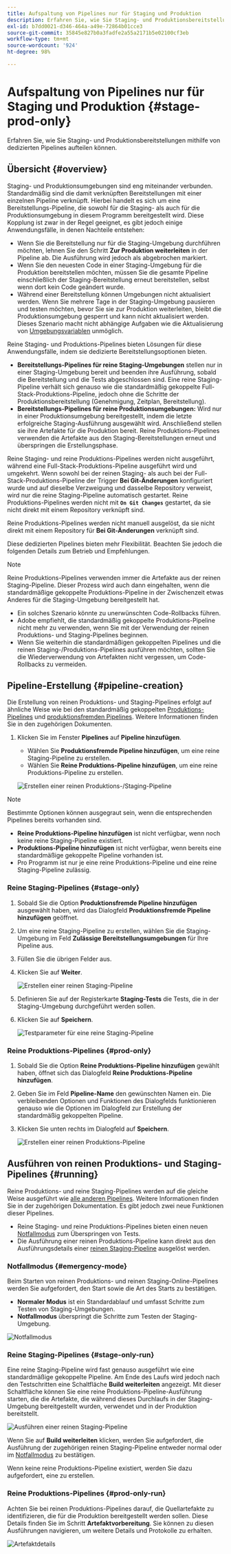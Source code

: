 ```yaml
---
title: Aufspaltung von Pipelines nur für Staging und Produktion
description: Erfahren Sie, wie Sie Staging- und Produktionsbereitstellungen mithilfe von dedizierten Pipelines aufteilen können.
exl-id: b7dd0021-d346-464a-a49e-72864b01cce3
source-git-commit: 35845e827b0a3fadfe2a55a2171b5e02100cf3eb
workflow-type: tm+mt
source-wordcount: '924'
ht-degree: 98%

---
```


# Aufspaltung von Pipelines nur für Staging und Produktion {#stage-prod-only}

Erfahren Sie, wie Sie Staging- und Produktionsbereitstellungen mithilfe von dedizierten Pipelines aufteilen können.

## Übersicht {#overview}

Staging- und Produktionsumgebungen sind eng miteinander verbunden. Standardmäßig sind die damit verknüpften Bereitstellungen mit einer einzelnen Pipeline verknüpft. Hierbei handelt es sich um eine Bereitstellungs-Pipeline, die sowohl für die Staging- als auch für die Produktionsumgebung in diesem Programm bereitgestellt wird. Diese Kopplung ist zwar in der Regel geeignet, es gibt jedoch einige Anwendungsfälle, in denen Nachteile entstehen:

* Wenn Sie die Bereitstellung nur für die Staging-Umgebung durchführen möchten, lehnen Sie den Schritt **Zur Produktion weiterleiten** in der Pipeline ab. Die Ausführung wird jedoch als abgebrochen markiert.
* Wenn Sie den neuesten Code in einer Staging-Umgebung für die Produktion bereitstellen möchten, müssen Sie die gesamte Pipeline einschließlich der Staging-Bereitstellung erneut bereitstellen, selbst wenn dort kein Code geändert wurde.
* Während einer Bereitstellung können Umgebungen nicht aktualisiert werden. Wenn Sie mehrere Tage in der Staging-Umgebung pausieren und testen möchten, bevor Sie sie zur Produktion weiterleiten, bleibt die Produktionsumgebung gesperrt und kann nicht aktualisiert werden. Dieses Szenario macht nicht abhängige Aufgaben wie die Aktualisierung von [Umgebungsvariablen](/help/getting-started/build-environment.md#environment-variables) unmöglich.

Reine Staging- und Produktions-Pipelines bieten Lösungen für diese Anwendungsfälle, indem sie dedizierte Bereitstellungsoptionen bieten.

* **Bereitstellungs-Pipelines für reine Staging-Umgebungen** stellen nur in einer Staging-Umgebung bereit und beenden ihre Ausführung, sobald die Bereitstellung und die Tests abgeschlossen sind. Eine reine Staging-Pipeline verhält sich genauso wie die standardmäßig gekoppelte Full-Stack-Produktions-Pipeline, jedoch ohne die Schritte der Produktionsbereitstellung (Genehmigung, Zeitplan, Bereitstellung).
* **Bereitstellungs-Pipelines für reine Produktionsumgebungen:** Wird nur in einer Produktionsumgebung bereitgestellt, indem die letzte erfolgreiche Staging-Ausführung ausgewählt wird. Anschließend stellen sie ihre Artefakte für die Produktion bereit. Reine Produktions-Pipelines verwenden die Artefakte aus den Staging-Bereitstellungen erneut und überspringen die Erstellungsphase.

Reine Staging- und reine Produktions-Pipelines werden nicht ausgeführt, während eine Full-Stack-Produktions-Pipeline ausgeführt wird und umgekehrt. Wenn sowohl bei der reinen Staging- als auch bei der Full-Stack-Produktions-Pipeline der Trigger **Bei Git-Änderungen** konfiguriert wurde und auf dieselbe Verzweigung und dasselbe Repository verweist, wird nur die reine Staging-Pipeline automatisch gestartet. Reine Produktions-Pipelines werden nicht mit **`On Git Changes`** gestartet, da sie nicht direkt mit einem Repository verknüpft sind.

Reine Produktions-Pipelines werden nicht manuell ausgelöst, da sie nicht direkt mit einem Repository für **Bei Git-Änderungen** verknüpft sind.

Diese dedizierten Pipelines bieten mehr Flexibilität. Beachten Sie jedoch die folgenden Details zum Betrieb und Empfehlungen.

>[!NOTE]
>
>Reine Produktions-Pipelines verwenden immer die Artefakte aus der reinen Staging-Pipeline. Dieser Prozess wird auch dann eingehalten, wenn die standardmäßige gekoppelte Produktions-Pipeline in der Zwischenzeit etwas Anderes für die Staging-Umgebung bereitgestellt hat.
>
>* Ein solches Szenario könnte zu unerwünschten Code-Rollbacks führen.
>* Adobe empfiehlt, die standardmäßig gekoppelte Produktions-Pipeline nicht mehr zu verwenden, wenn Sie mit der Verwendung der reinen Produktions- und Staging-Pipelines beginnen.
>* Wenn Sie weiterhin die standardmäßigen gekoppelten Pipelines und die reinen Staging-/Produktions-Pipelines ausführen möchten, sollten Sie die Wiederverwendung von Artefakten nicht vergessen, um Code-Rollbacks zu vermeiden.

## Pipeline-Erstellung {#pipeline-creation}

Die Erstellung von reinen Produktions- und Staging-Pipelines erfolgt auf ähnliche Weise wie bei den standardmäßig gekoppelten [Produktions-Pipelines](/help/using/production-pipelines.md) und [produktionsfremden Pipelines](/help/using/non-production-pipelines.md). Weitere Informationen finden Sie in den zugehörigen Dokumenten.

1. Klicken Sie im Fenster **Pipelines** auf **Pipeline hinzufügen**.

   * Wählen Sie **Produktionsfremde Pipeline hinzufügen**, um eine reine Staging-Pipeline zu erstellen.
   * Wählen Sie **Reine Produktions-Pipeline hinzufügen**, um eine reine Produktions-Pipeline zu erstellen.

   ![Erstellen einer reinen Produktions-/Staging-Pipeline](/help/assets/configure-pipelines/prod-stage-pipelines.png)

>[!NOTE]
>
>Bestimmte Optionen können ausgegraut sein, wenn die entsprechenden Pipelines bereits vorhanden sind.
>
>* **Reine Produktions-Pipeline hinzufügen** ist nicht verfügbar, wenn noch keine reine Staging-Pipeline existiert.
>* **Produktions-Pipeline hinzufügen** ist nicht verfügbar, wenn bereits eine standardmäßige gekoppelte Pipeline vorhanden ist.
>* Pro Programm ist nur je eine reine Produktions-Pipeline und eine reine Staging-Pipeline zulässig.

### Reine Staging-Pipelines {#stage-only}

1. Sobald Sie die Option **Produktionsfremde Pipeline hinzufügen** ausgewählt haben, wird das Dialogfeld **Produktionsfremde Pipeline hinzufügen** geöffnet.
1. Um eine reine Staging-Pipeline zu erstellen, wählen Sie die Staging-Umgebung im Feld **Zulässige Bereitstellungsumgebungen** für Ihre Pipeline aus. 
1. Füllen Sie die übrigen Felder aus.
1. Klicken Sie auf **Weiter**.

   ![Erstellen einer reinen Staging-Pipeline](/help/assets/configure-pipelines/stage-only.png)

1. Definieren Sie auf der Registerkarte **Staging-Tests** die Tests, die in der Staging-Umgebung durchgeführt werden sollen. 
1. Klicken Sie auf **Speichern**.

   ![Testparameter für eine reine Staging-Pipeline](/help/assets/configure-pipelines/stage-only-test.png)

### Reine Produktions-Pipelines {#prod-only}

1. Sobald Sie die Option **Reine Produktions-Pipeline hinzufügen** gewählt haben, öffnet sich das Dialogfeld **Reine Produktions-Pipeline hinzufügen**.
1. Geben Sie im Feld **Pipeline-Name** den gewünschten Namen ein. Die verbleibenden Optionen und Funktionen des Dialogfelds funktionieren genauso wie die Optionen im Dialogfeld zur Erstellung der standardmäßig gekoppelten Pipeline. 
1. Klicken Sie unten rechts im Dialogfeld auf **Speichern**.

   ![Erstellen einer reinen Produktions-Pipeline](/help/assets/configure-pipelines/prod-only-pipeline.png)

## Ausführen von reinen Produktions- und Staging-Pipelines {#running}

Reine Produktions- und reine Staging-Pipelines werden auf die gleiche Weise ausgeführt wie [alle anderen Pipelines](/help/using/managing-pipelines.md#running-pipelines). Weitere Informationen finden Sie in der zugehörigen Dokumentation. Es gibt jedoch zwei neue Funktionen dieser Pipelines.

* Reine Staging- und reine Produktions-Pipelines bieten einen neuen [Notfallmodus](#emergency-mode) zum Überspringen von Tests.
* Die Ausführung einer reinen Produktions-Pipeline kann direkt aus den Ausführungsdetails einer [reinen Staging-Pipeline](#stage-only-run) ausgelöst werden.

### Notfallmodus {#emergency-mode}

Beim Starten von reinen Produktions- und reinen Staging-Online-Pipelines werden Sie aufgefordert, den Start sowie die Art des Starts zu bestätigen.

* **Normaler Modus** ist ein Standardablauf und umfasst Schritte zum Testen von Staging-Umgebungen.
* **Notfallmodus** überspringt die Schritte zum Testen der Staging-Umgebung.

![Notfallmodus](/help/assets/configure-pipelines/emergency-mode.png)

### Reine Staging-Pipelines {#stage-only-run}

Eine reine Staging-Pipeline wird fast genauso ausgeführt wie eine standardmäßige gekoppelte Pipeline. Am Ende des Laufs wird jedoch nach den Testschritten eine Schaltfläche **Build weiterleiten** angezeigt. Mit dieser Schaltfläche können Sie eine reine Produktions-Pipeline-Ausführung starten, die die Artefakte, die während dieses Durchlaufs in der Staging-Umgebung bereitgestellt wurden, verwendet und in der Produktion bereitstellt.

![Ausführen einer reinen Staging-Pipeline](/help/assets/configure-pipelines/stage-only-pipeline-run.png)

Wenn Sie auf **Build weiterleiten** klicken, werden Sie aufgefordert, die Ausführung der zugehörigen reinen Staging-Pipeline entweder normal oder im [Notfallmodus](#emergency-mode) zu bestätigen.

Wenn keine reine Produktions-Pipeline existiert, werden Sie dazu aufgefordert, eine zu erstellen.

### Reine Produktions-Pipelines {#prod-only-run}

Achten Sie bei reinen Produktions-Pipelines darauf, die Quellartefakte zu identifizieren, die für die Produktion bereitgestellt werden sollen. Diese Details finden Sie im Schritt **Artefaktvorbereitung**. Sie können zu diesen Ausführungen navigieren, um weitere Details und Protokolle zu erhalten.

![Artefaktdetails](/help/assets/configure-pipelines/prod-only-pipeline-run.png)

